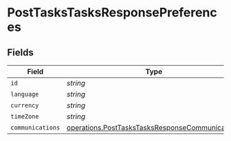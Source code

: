 # PostTasksTasksResponsePreferences


## Fields

| Field                                                                                                              | Type                                                                                                               | Required                                                                                                           | Description                                                                                                        |
| ------------------------------------------------------------------------------------------------------------------ | ------------------------------------------------------------------------------------------------------------------ | ------------------------------------------------------------------------------------------------------------------ | ------------------------------------------------------------------------------------------------------------------ |
| `id`                                                                                                               | *string*                                                                                                           | :heavy_minus_sign:                                                                                                 | N/A                                                                                                                |
| `language`                                                                                                         | *string*                                                                                                           | :heavy_minus_sign:                                                                                                 | N/A                                                                                                                |
| `currency`                                                                                                         | *string*                                                                                                           | :heavy_minus_sign:                                                                                                 | N/A                                                                                                                |
| `timeZone`                                                                                                         | *string*                                                                                                           | :heavy_minus_sign:                                                                                                 | N/A                                                                                                                |
| `communications`                                                                                                   | [operations.PostTasksTasksResponseCommunications](../../models/operations/posttaskstasksresponsecommunications.md) | :heavy_minus_sign:                                                                                                 | N/A                                                                                                                |